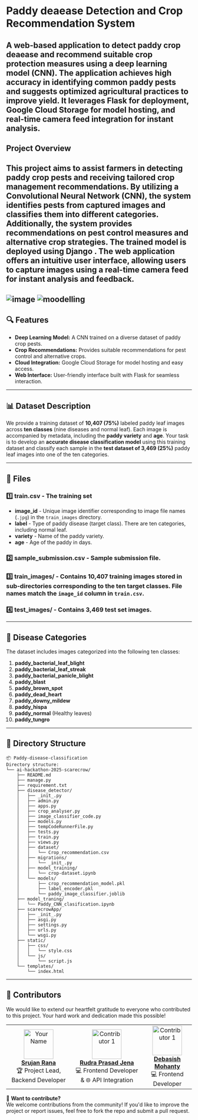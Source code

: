 # Paddy deaease Detection and Crop Recommendation System

A web-based application to detect paddy crop deaease and recommend suitable crop protection measures using a deep learning model (CNN). The application achieves high accuracy in identifying common paddy pests and suggests optimized agricultural practices to improve yield. It leverages Flask for deployment, Google Cloud Storage for model hosting, and real-time camera feed integration for instant analysis.
---

## Project Overview

This project aims to assist farmers in detecting paddy crop pests and receiving tailored crop management recommendations. By utilizing a Convolutional Neural Network (CNN), the system identifies pests from captured images and classifies them into different categories. Additionally, the system provides recommendations on pest control measures and alternative crop strategies. The trained model is deployed using Django . The web application offers an intuitive user interface, allowing users to capture images using a real-time camera feed for instant analysis and feedback.
---

![image](https://github.com/user-attachments/assets/3da53b46-8706-4465-ad0c-967ea6da45f9)
![moodelling](https://github.com/user-attachments/assets/741b00f5-facc-4cb5-8538-d2444da3b713)
---

## 🔍 Features
- **Deep Learning Model:** A CNN trained on a diverse dataset of paddy crop pests.
- **Crop Recommendations:** Provides suitable recommendations for pest control and alternative crops.
- **Cloud Integration:** Google Cloud Storage for model hosting and easy access.
- **Web Interface:** User-friendly interface built with Flask for seamless interaction.
  
---
## 📊 Dataset Description

We provide a training dataset of **10,407 (75%)** labeled paddy leaf images across **ten classes** (nine diseases and normal leaf). Each image is accompanied by metadata, including the **paddy variety** and **age**. Your task is to develop an **accurate disease classification model** using this training dataset and classify each sample in the **test dataset of 3,469 (25%)** paddy leaf images into one of the ten categories.

---

## 📁 Files

### **1️⃣ train.csv** - The training set
- **image_id** - Unique image identifier corresponding to image file names (`.jpg`) in the `train_images` directory.
- **label** - Type of paddy disease (target class). There are ten categories, including normal leaf.
- **variety** - Name of the paddy variety.
- **age** - Age of the paddy in days.

### **2️⃣ sample_submission.csv** - Sample submission file.

### **3️⃣ train_images/** - Contains **10,407** training images stored in sub-directories corresponding to the ten target classes. File names match the `image_id` column in `train.csv`.

### **4️⃣ test_images/** - Contains **3,469** test set images.

---

## 🌾 Disease Categories

The dataset includes images categorized into the following ten classes:

1. **paddy_bacterial_leaf_blight**
2. **paddy_bacterial_leaf_streak**
3. **paddy_bacterial_panicle_blight**
4. **paddy_blast**
5. **paddy_brown_spot**
6. **paddy_dead_heart**
7. **paddy_downy_mildew**
8. **paddy_hispa**
9. **paddy_normal** (Healthy leaves)
10. **paddy_tungro**

---

## 📂 Directory Structure

```plaintext
📦 Paddy-disease-classification
Directory structure:
└── ai-hackathon-2025-scarecrow/
    ├── README.md
    ├── manage.py
    ├── requirement.txt
    ├── disease_detector/
    │   ├── _init_.py
    │   ├── admin.py
    │   ├── apps.py
    │   ├── crop_analyser.py
    │   ├── image_classifier_code.py
    │   ├── models.py
    │   ├── tempCodeRunnerFile.py
    │   ├── tests.py
    │   ├── train.py
    │   ├── views.py
    │   ├── dataset/
    │   │   └── Crop_recommendation.csv
    │   ├── migrations/
    │   │   └── _init_.py
    │   ├── model_training/
    │   │   └── crop-dataset.ipynb
    │   └── models/
    │       ├── crop_recommendation_model.pkl
    │       ├── label_encoder.pkl
    │       └── paddy_image_classifier.joblib
    ├── model_traning/
    │   └── Paddy_CNN_clasification.ipynb
    ├── scarecrowApp/
    │   ├── _init_.py
    │   ├── asgi.py
    │   ├── settings.py
    │   ├── urls.py
    │   └── wsgi.py
    ├── static/
    │   ├── css/
    │   │   └── style.css
    │   └── js/
    │       └── script.js
    └── templates/
        └── index.html
```

---
## 🤝 **Contributors**  
We would like to extend our heartfelt gratitude to everyone who contributed to this project. Your hard work and dedication made this possible!  

<table>
  <tr>
    <td align="center">
      <img src="https://avatars.githubusercontent.com/u/125748305?v=4" width="80" height="80" alt="Your Name">
      <br>
      <a href="https://github.com/Srujanrana07"><b>Srujan Rana</b></a>
      <br>
      🏆 Project Lead, Backend Developer
    </td>
    <td align="center">
      <img src="https://avatars.githubusercontent.com/u/119315259?v=4" width="80" height="80" alt="Contributor 1">
      <br>
      <a href="https://github.com/contributor1"><b>Rudra Prasad Jena</b></a>
      <br>
      💻 Frontend Developer & 🌐 API Integration
    </td>
    <td align="center">
      <img src="https://avatars.githubusercontent.com/u/139056705?v=4" width="80" height="80" alt="Contributor 1">
      <br>
      <a href="https://github.com/Debasish-87"><b>Debasish Mohanty</b></a>
      <br>
      💻 Frontend Developer
    </td>
  </tr>
</table>

🌟 **Want to contribute?**  
We welcome contributions from the community! If you'd like to improve the project or report issues, feel free to fork the repo and submit a pull request.  

